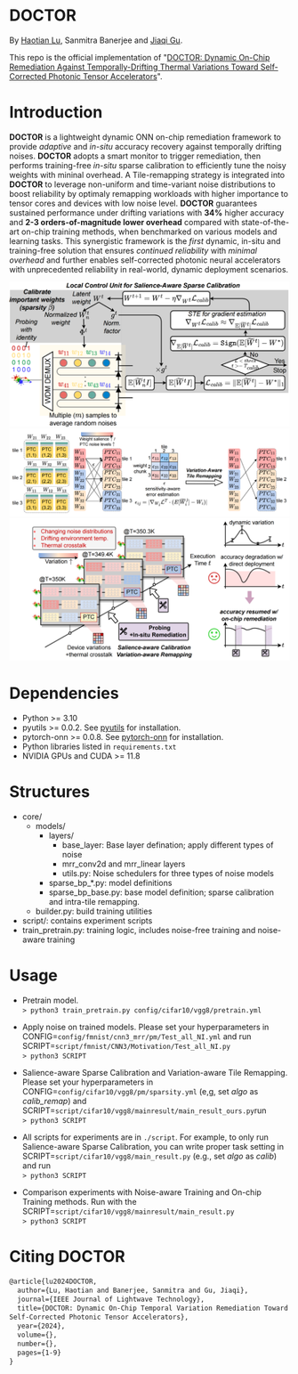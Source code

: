 # DOCTOR

By [Haotian Lu](https://github.com/TRIGGERONE), Sanmitra Banerjee and [Jiaqi Gu](https://github.com/JeremieMelo).

This repo is the official implementation of "[DOCTOR: Dynamic On-Chip Remediation Against Temporally-Drifting Thermal Variations Toward Self-Corrected Photonic Tensor Accelerators](https://arxiv.org/abs/2403.02688)".

# Introduction
**DOCTOR** is a lightweight dynamic ONN on-chip remediation framework to provide *adaptive* and *in-situ* accuracy recovery against temporally drifting noises.
**DOCTOR** adopts a smart monitor to trigger remediation, then performs training-free *in-situ* sparse calibration to efficiently tune the noisy weights with mininal overhead.
A Tile-remapping strategy is integrated into **DOCTOR** to leverage non-uniform and time-variant noise distributions to boost reliability by optimaly remapping workloads with higher importance to tensor cores and devices with low noise level.
**DOCTOR** guarantees sustained performance under drifting variations with **34%** higher accuracy and **2-3 orders-of-magnitude lower overhead** compared with state-of-the-art on-chip training methods, when benchmarked on various models and learning tasks.
This synergistic framework is the *first* dynamic, in-situ and training-free solution that ensures *continued reliability* with *minimal overhead* and further enables self-corrected photonic neural accelerators with unprecedented reliability in real-world, dynamic deployment scenarios.

![Salience-aware Sparse Calibration Flow](figures/SparseCaliFlow.png)
![Variation-aware Tile Remapping](figures/TileRemap.png)
![teaser](figures/teaser.png)
# Dependencies
* Python >= 3.10
* pyutils >= 0.0.2. See [pyutils](https://github.com/JeremieMelo/pyutility) for installation.
* pytorch-onn >= 0.0.8. See [pytorch-onn](https://github.com/JeremieMelo/pytorch-onn) for installation.
* Python libraries listed in `requirements.txt`
* NVIDIA GPUs and CUDA >= 11.8

# Structures
* core/
    * models/
        * layers/
            * base_layer: Base layer defination; apply different types of noise
            * mrr_conv2d and mrr_linear layers
            * utils.py: Noise schedulers for three types of noise models
        * sparse_bp_\*.py: model definitions
        * sparse_bp_base.py: base model definition; sparse calibration and intra-tile remapping.
    * builder.py: build training utilities
* script/: contains experiment scripts
* train_pretrain.py: training logic, includes noise-free training and noise-aware training 

# Usage
* Pretrain model.\
`> python3 train_pretrain.py config/cifar10/vgg8/pretrain.yml`

* Apply noise on trained models. Please set your hyperparameters in CONFIG=`config/fmnist/cnn3_mrr/pm/Test_all_NI.yml` and run SCRIPT=`script/fmnist/CNN3/Motivation/Test_all_NI.py`\
`> python3 SCRIPT`

* Salience-aware Sparse Calibration and Variation-aware Tile Remapping. Please set your hyperparameters in CONFIG=`config/cifar10/vgg8/pm/sparsity.yml` (e,g, set *algo* as *calib_remap*) and SCRIPT=`script/cifar10/vgg8/mainresult/main_result_ours.py`run\
`> python3 SCRIPT`

* All scripts for experiments are in `./script`. For example, to only run Salience-aware Sparse Calibration, you can write proper task setting in SCRIPT=`script/cifar10/vgg8/main_result.py` (e.g., set *algo* as *calib*) and run\
`> python3 SCRIPT`

* Comparison experiments with Noise-aware Training and On-chip Training methods. Run with the SCRIPT=`script/cifar10/vgg8/mainresult/main_result.py`\
`> python3 SCRIPT`

# Citing DOCTOR
```
@article{lu2024DOCTOR,
  author={Lu, Haotian and Banerjee, Sanmitra and Gu, Jiaqi},
  journal={IEEE Journal of Lightwave Technology}, 
  title={DOCTOR: Dynamic On-Chip Temporal Variation Remediation Toward Self-Corrected Photonic Tensor Accelerators}, 
  year={2024},
  volume={},
  number={},
  pages={1-9}
}

```
